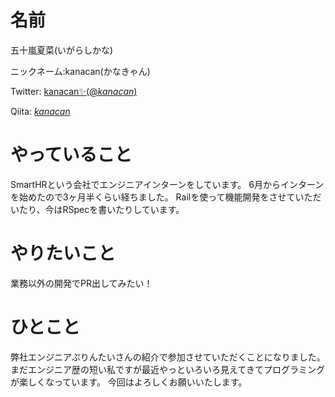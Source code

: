 # 名前

五十嵐夏菜(いがらしかな)

ニックネーム:kanacan(かなきゃん)

Twitter: [kanacan✨(@_kanacan_)](https://twitter.com/_kanacan_)

Qiita: [_kanacan_ ](https://qiita.com/_kanacan_)

# やっていること

SmartHRという会社でエンジニアインターンをしています。 6月からインターンを始めたので3ヶ月半くらい経ちました。
Railを使って機能開発をさせていただいたり、今はRSpecを書いたりしています。

# やりたいこと

業務以外の開発でPR出してみたい！

# ひとこと
弊社エンジニアぷりんたいさんの紹介で参加させていただくことになりました。まだエンジニア歴の短い私ですが最近やっといろいろ見えてきてプログラミングが楽しくなっています。
今回はよろしくお願いいたします。
